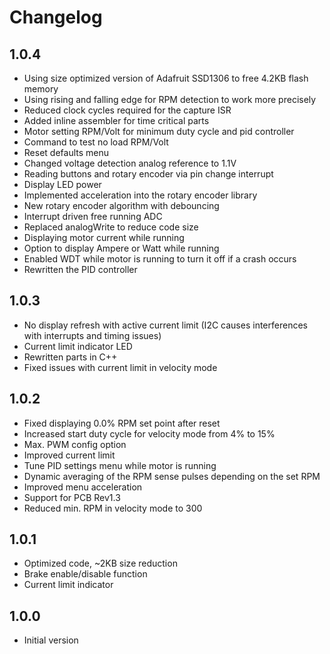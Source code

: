 # Changelog

## 1.0.4

 - Using size optimized version of Adafruit SSD1306 to free 4.2KB flash memory
 - Using rising and falling edge for RPM detection to work more precisely
 - Reduced clock cycles required for the capture ISR
 - Added inline assembler for time critical parts
 - Motor setting RPM/Volt for minimum duty cycle and pid controller
 - Command to test no load RPM/Volt
 - Reset defaults menu
 - Changed voltage detection analog reference to 1.1V
 - Reading buttons and rotary encoder via pin change interrupt
 - Display LED power
 - Implemented acceleration into the rotary encoder library
 - New rotary encoder algorithm with debouncing
 - Interrupt driven free running ADC
 - Replaced analogWrite to reduce code size
 - Displaying motor current while running
 - Option to display Ampere or Watt while running
 - Enabled WDT while motor is running to turn it off if a crash occurs
 - Rewritten the PID controller

## 1.0.3

- No display refresh with active current limit (I2C causes interferences with interrupts and timing issues)
- Current limit indicator LED
- Rewritten parts in C++
- Fixed issues with current limit in velocity mode

## 1.0.2

- Fixed displaying 0.0% RPM set point after reset
- Increased start duty cycle for velocity mode from 4% to 15%
- Max. PWM config option
- Improved current limit
- Tune PID settings menu while motor is running
- Dynamic averaging of the RPM sense pulses depending on the set RPM
- Improved menu acceleration
- Support for PCB Rev1.3
- Reduced min. RPM in velocity mode to 300

## 1.0.1

- Optimized code, ~2KB size reduction
- Brake enable/disable function
- Current limit indicator

## 1.0.0

- Initial version
